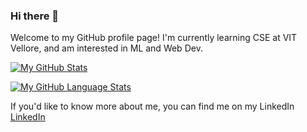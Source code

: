 ### Hi there 👋
Welcome to my GitHub profile page! I'm currently learning CSE at VIT Vellore, and am interested in ML and Web Dev.

[![My GitHub Stats](https://github-readme-stats.vercel.app/api/?username=shashank-suresh&count_private=true&theme=merko&showicons=true)]()

[![My GitHub Language Stats](https://github-readme-stats.vercel.app/api/top-langs/?username=shashank-suresh&langs_count=5&theme=merko)]()



If you'd like to know more about me, you can find me on my LinkedIn
[LinkedIn](https://www.linkedin.com/in/shashanksuresh3/)
